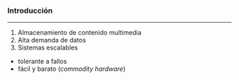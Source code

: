 ### Introducción
----------------
1. Almacenamiento de contenido multimedia
2. Alta demanda de datos
3. Sistemas escalables
  - tolerante a fallos <!-- .element: class="fragment fade-in" data-fragment-index="1" -->
  - fácil y barato<!-- .element: class="fragment fade-in" data-fragment-index="2" --> (*commodity hardware*) <!-- .element: class="fragment fade-in" data-fragment-index="2" -->
